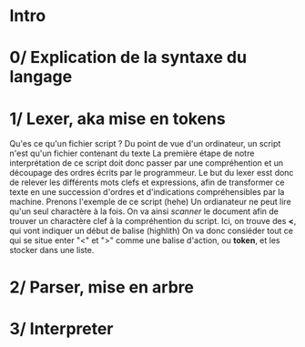 # Intro
# 0/ Explication de la syntaxe du langage
# 1/ Lexer, aka mise en tokens
Qu'es ce qu'un fichier script ?
Du point de vue d'un ordinateur, un script n'est qu'un fichier contenant du texte
La première étape de notre interprétation de ce script doit donc passer par une compréhention et un découpage des ordres écrits par le programmeur.
Le but du lexer esst donc de relever les différents mots clefs et expressions,
afin de transformer ce texte en une succession d'ordres et d'indications compréhensibles par la machine.
Prenons l'exemple de ce script (hehe)
Un ordianateur ne peut lire qu'un seul charactère à la fois.
On va ainsi *scanner* le document afin de trouver un charactère clef à la compréhention du script.
Ici, on trouve des **<**, qui vont indiquer un début de balise (highlith)
On va donc consiéder tout ce qui se situe enter "<" et ">" comme une balise d'action, ou **token**, et les stocker dans une liste.
# 2/ Parser, mise en arbre

# 3/ Interpreter
